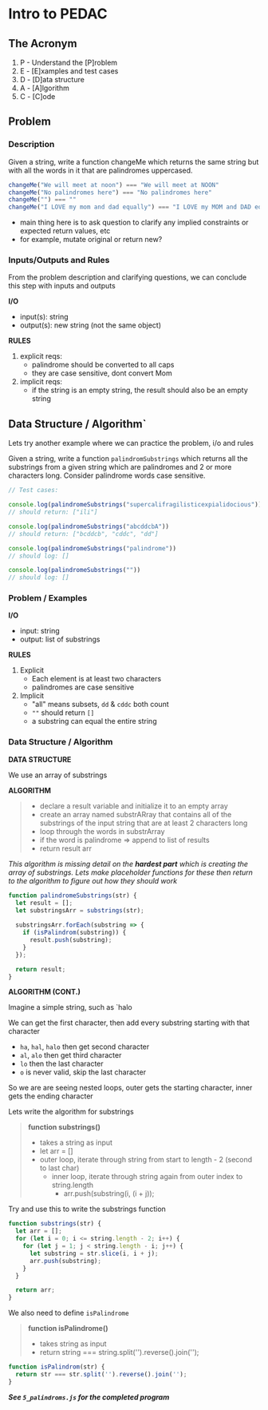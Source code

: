 # Intro to PEDAC

## The Acronym

1. P - Understand the [P]roblem
2. E - [E]xamples and test cases
3. D - [D]ata structure
4. A - [A]lgorithm
5. C - [C]ode

## Problem

### Description

Given a string, write a function changeMe which returns the same
string but with all the words in it that are palindromes uppercased.

```javascript
changeMe("We will meet at noon") === "We will meet at NOON"
changeMe("No palindromes here") === "No palindromes here"
changeMe("") === ""
changeMe("I LOVE my mom and dad equally") === "I LOVE my MOM and DAD equally"
```

* main thing here is to ask question to clarify any implied constraints or expected return values, etc
* for example, mutate original or return new? 

### Inputs/Outputs and Rules

From the problem description and clarifying questions, we can conclude this step with inputs and outputs

**I/O**

* input(s): string
* output(s): new string (not the same object)

**RULES**

1. explicit reqs:
    - palindrome should be converted to all caps
    - they are case sensitive, dont convert Mom
2. implicit reqs:
    - if the string is an empty string, the result should also be an empty string

## Data Structure / Algorithm`

Lets try another example where we can practice the problem, i/o and rules

Given a string, write a function `palindromSubstrings` which returns all the substrings from a given string which are palindromes and 2 or more characters long.
Consider palindrome words case sensitive.

```javascript
// Test cases:

console.log(palindromeSubstrings("supercalifragilisticexpialidocious"))
// should return: ["ili"]

console.log(palindromeSubstrings("abcddcbA"))
// should return: ["bcddcb", "cddc", "dd"]

console.log(palindromeSubstrings("palindrome"))
// should log: []

console.log(palindromeSubstrings(""))
// should log: []
```

### Problem / Examples

**I/O**

* input: string
* output: list of substrings

**RULES**

1. Explicit
    - Each element is at least two characters
    - palindromes are case sensitive
2. Implicit
    - "all" means subsets, `dd` & `cddc` both count
    - `""` should return `[]`
    - a substring can equal the entire string

### Data Structure / Algorithm

**DATA STRUCTURE**

We use an array of substrings

**ALGORITHM**

> - declare a result variable and initialize it to an empty array
> - create an array named substrARray that contains all of the substrings of the input string that are at least 2 characters long
> - loop through the words in substrArray
> - if the word is palindrome => append to list of results
> - return result arr

*This algorithm is missing detail on the ***hardest part*** which is creating the array of substrings. Lets make placeholder functions for these then return to the algorithm to figure out how they should work*

```javascript
function palindromeSubstrings(str) {
  let result = [];
  let substringsArr = substrings(str);
  
  substringsArr.forEach(substring => {
    if (isPalindrom(substring)) {
      result.push(substring);
    }
  });

  return result;
}
```

**ALGORITHM (CONT.)**

Imagine a simple string, such as `halo

We can get the first character, then add every substring starting with that character
- `ha`, `hal`, `halo`
then get second character
- `al`, `alo`
then get third character
- `lo`
then the last character
- `o` is never valid, skip the last character

So we are are seeing nested loops, outer gets the starting character, inner gets the ending character

Lets write the algorithm for substrings

> **function substrings()**
> - takes a string as input
> - let arr = []
> - outer loop, iterate through string from start to length - 2 (second to last char)
>   - inner loop, iterate through string again from outer index to string.length
>     - arr.push(substring(i, (i + j));

Try and use this to write the substrings function

```javascript
function substrings(str) {
  let arr = [];
  for (let i = 0; i <= string.length - 2; i++) {
    for (let j = 1; j < string.length - i; j++) {
      let substring = str.slice(i, i + j);
      arr.push(substring);
    }
  }

  return arr;
}
```

We also need to define `isPalindrome`

> **function isPalindrome()**
> - takes string as input
> - return string === string.split('').reverse().join('');

```javascript
function isPalindrom(str) {
  return str === str.split('').reverse().join('');
}
```

***See `5_palindroms.js` for the completed program***


